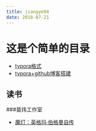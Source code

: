 ```yaml
---
title: jiangye94
date: 2018-07-21
---
```


# 这是个简单的目录

- [typora格式](./post/typora格式.html)
- [typora+github博客搭建](./post/typora+github博客搭建.html)



## 读书

###苗炜工作室

- [魔灯：英格玛·伯格曼自传](./post/reading/魔灯.html)

